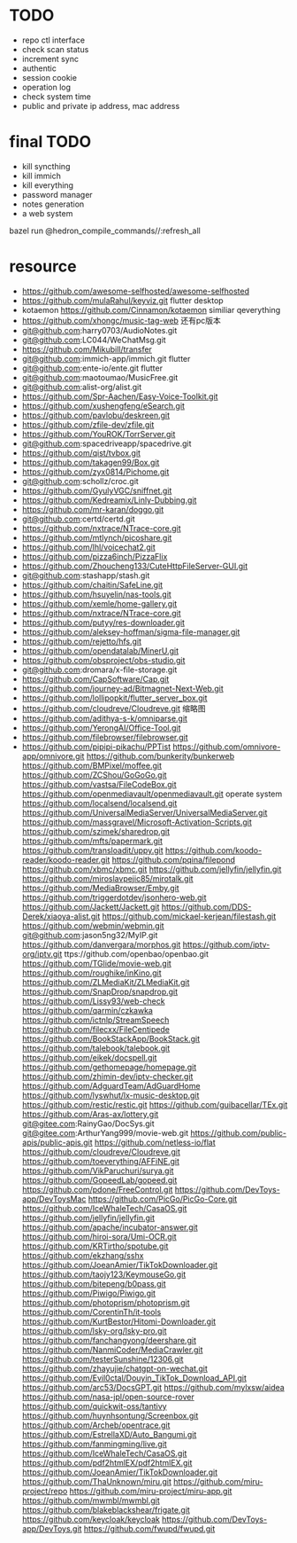 # TODO
* repo ctl interface
* check scan status
* increment sync
* authentic
* session cookie
* operation log
* check system time
* public and private ip address, mac address


# final TODO
* kill syncthing
* kill immich
* kill everything
* password manager
* notes generation
* a web system

bazel run @hedron_compile_commands//:refresh_all

# resource
* https://github.com/awesome-selfhosted/awesome-selfhosted
* https://github.com/mulaRahul/keyviz.git flutter desktop
* kotaemon https://github.com/Cinnamon/kotaemon similiar qeverything
* https://github.com/xhongc/music-tag-web 还有pc版本
* git@github.com:harry0703/AudioNotes.git
* git@github.com:LC044/WeChatMsg.git
* https://github.com/Mikubill/transfer
* git@github.com:immich-app/immich.git flutter
* git@github.com:ente-io/ente.git flutter
* git@github.com:maotoumao/MusicFree.git
* git@github.com:alist-org/alist.git
* https://github.com/Spr-Aachen/Easy-Voice-Toolkit.git
* https://github.com/xushengfeng/eSearch.git
* https://github.com/pavlobu/deskreen.git
* https://github.com/zfile-dev/zfile.git
* https://github.com/YouROK/TorrServer.git
* git@github.com:spacedriveapp/spacedrive.git
* https://github.com/qist/tvbox.git
* https://github.com/takagen99/Box.git
* https://github.com/zyx0814/Pichome.git
* git@github.com:schollz/croc.git
* https://github.com/GyulyVGC/sniffnet.git
* https://github.com/Kedreamix/Linly-Dubbing.git
* https://github.com/mr-karan/doggo.git
* git@github.com:certd/certd.git
* https://github.com/nxtrace/NTrace-core.git
* https://github.com/mtlynch/picoshare.git
* https://github.com/lhl/voicechat2.git
* https://github.com/pizza6inch/PizzaFlix
* https://github.com/Zhoucheng133/CuteHttpFileServer-GUI.git
* git@github.com:stashapp/stash.git
* https://github.com/chaitin/SafeLine.git
* https://github.com/hsuyelin/nas-tools.git
* https://github.com/xemle/home-gallery.git
* https://github.com/nxtrace/NTrace-core.git
* https://github.com/putyy/res-downloader.git
* https://github.com/aleksey-hoffman/sigma-file-manager.git
* https://github.com/rejetto/hfs.git
* https://github.com/opendatalab/MinerU.git
* https://github.com/obsproject/obs-studio.git
* git@github.com:dromara/x-file-storage.git
* https://github.com/CapSoftware/Cap.git
* https://github.com/journey-ad/Bitmagnet-Next-Web.git
* https://github.com/lollipopkit/flutter_server_box.git
* https://github.com/cloudreve/Cloudreve.git 缩略图
* https://github.com/adithya-s-k/omniparse.git
* https://github.com/YerongAI/Office-Tool.git
* https://github.com/filebrowser/filebrowser.git
* https://github.com/pipipi-pikachu/PPTist
https://github.com/omnivore-app/omnivore.git
https://github.com/bunkerity/bunkerweb
https://github.com/BMPixel/moffee.git
https://github.com/ZCShou/GoGoGo.git
https://github.com/vastsa/FileCodeBox.git
https://github.com/openmediavault/openmediavault.git operate system
https://github.com/localsend/localsend.git
https://github.com/UniversalMediaServer/UniversalMediaServer.git
https://github.com/massgravel/Microsoft-Activation-Scripts.git
https://github.com/szimek/sharedrop.git
https://github.com/mfts/papermark.git
https://github.com/transloadit/uppy.git
https://github.com/koodo-reader/koodo-reader.git
https://github.com/pqina/filepond
https://github.com/xbmc/xbmc.git
https://github.com/jellyfin/jellyfin.git
https://github.com/miroslavpejic85/mirotalk.git
https://github.com/MediaBrowser/Emby.git
https://github.com/triggerdotdev/jsonhero-web.git
https://github.com/Jackett/Jackett.git
https://github.com/DDS-Derek/xiaoya-alist.git
https://github.com/mickael-kerjean/filestash.git
https://github.com/webmin/webmin.git
git@github.com:jason5ng32/MyIP.git
https://github.com/danvergara/morphos.git
https://github.com/iptv-org/iptv.git
ttps://github.com/openbao/openbao.git
https://github.com/TGlide/movie-web.git
https://github.com/roughike/inKino.git
https://github.com/ZLMediaKit/ZLMediaKit.git
https://github.com/SnapDrop/snapdrop.git
https://github.com/Lissy93/web-check
https://github.com/qarmin/czkawka
https://github.com/ictnlp/StreamSpeech
https://github.com/filecxx/FileCentipede
https://github.com/BookStackApp/BookStack.git
https://github.com/talebook/talebook.git
https://github.com/eikek/docspell.git
https://github.com/gethomepage/homepage.git
https://github.com/zhimin-dev/iptv-checker.git
https://github.com/AdguardTeam/AdGuardHome
https://github.com/lyswhut/lx-music-desktop.git
https://github.com/restic/restic.git
https://github.com/guibacellar/TEx.git
https://github.com/Aras-ax/lottery.git
git@gitee.com:RainyGao/DocSys.git
git@gitee.com:ArthurYang999/movie-web.git
https://github.com/public-apis/public-apis.git
https://github.com/netless-io/flat
https://github.com/cloudreve/Cloudreve.git
https://github.com/toeverything/AFFiNE.git
https://github.com/VikParuchuri/surya.git
https://github.com/GopeedLab/gopeed.git
https://github.com/pdone/FreeControl.git
https://github.com/DevToys-app/DevToysMac
https://github.com/PicGo/PicGo-Core.git
https://github.com/IceWhaleTech/CasaOS.git
https://github.com/jellyfin/jellyfin.git
https://github.com/apache/incubator-answer.git
https://github.com/hiroi-sora/Umi-OCR.git
https://github.com/KRTirtho/spotube.git
https://github.com/ekzhang/sshx
https://github.com/JoeanAmier/TikTokDownloader.git
https://github.com/taojy123/KeymouseGo.git
https://github.com/bitepeng/b0pass.git
https://github.com/Piwigo/Piwigo.git
https://github.com/photoprism/photoprism.git
https://github.com/CorentinTh/it-tools
https://github.com/KurtBestor/Hitomi-Downloader.git
https://github.com/lsky-org/lsky-pro.git
https://github.com/fanchangyong/deershare.git
https://github.com/NanmiCoder/MediaCrawler.git
https://github.com/testerSunshine/12306.git
https://github.com/zhayujie/chatgpt-on-wechat.git
https://github.com/Evil0ctal/Douyin_TikTok_Download_API.git
https://github.com/arc53/DocsGPT.git
https://github.com/mylxsw/aidea
https://github.com/nasa-jpl/open-source-rover
https://github.com/quickwit-oss/tantivy
https://github.com/huynhsontung/Screenbox.git
https://github.com/Archeb/opentrace.git
https://github.com/EstrellaXD/Auto_Bangumi.git
https://github.com/fanmingming/live.git
https://github.com/IceWhaleTech/CasaOS.git
https://github.com/pdf2htmlEX/pdf2htmlEX.git
https://github.com/JoeanAmier/TikTokDownloader.git
https://github.com/ThaUnknown/miru.git
https://github.com/miru-project/repo
https://github.com/miru-project/miru-app.git
https://github.com/mwmbl/mwmbl.git
https://github.com/blakeblackshear/frigate.git
https://github.com/keycloak/keycloak
https://github.com/DevToys-app/DevToys.git
https://github.com/fwupd/fwupd.git
